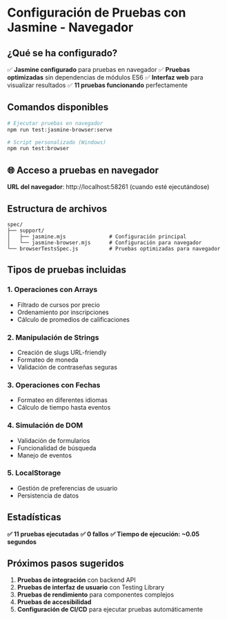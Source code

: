 # Configuración de Pruebas con Jasmine - Navegador

## ¿Qué se ha configurado?

✅ **Jasmine configurado** para pruebas en navegador
✅ **Pruebas optimizadas** sin dependencias de módulos ES6
✅ **Interfaz web** para visualizar resultados
✅ **11 pruebas funcionando** perfectamente

## Comandos disponibles

```bash
# Ejecutar pruebas en navegador
npm run test:jasmine-browser:serve

# Script personalizado (Windows)
npm run test:browser
```

## 🌐 Acceso a pruebas en navegador

**URL del navegador**: http://localhost:58261 (cuando esté ejecutándose)

## Estructura de archivos

```
spec/
├── support/
│   ├── jasmine.mjs              # Configuración principal
│   └── jasmine-browser.mjs      # Configuración para navegador
└── browserTestsSpec.js          # Pruebas optimizadas para navegador
```

## Tipos de pruebas incluidas

### 1. Operaciones con Arrays
- Filtrado de cursos por precio
- Ordenamiento por inscripciones
- Cálculo de promedios de calificaciones

### 2. Manipulación de Strings
- Creación de slugs URL-friendly
- Formateo de moneda
- Validación de contraseñas seguras

### 3. Operaciones con Fechas
- Formateo en diferentes idiomas
- Cálculo de tiempo hasta eventos

### 4. Simulación de DOM
- Validación de formularios
- Funcionalidad de búsqueda
- Manejo de eventos

### 5. LocalStorage
- Gestión de preferencias de usuario
- Persistencia de datos

## Estadísticas

**✅ 11 pruebas ejecutadas**
**✅ 0 fallos**
**✅ Tiempo de ejecución: ~0.05 segundos**

## Próximos pasos sugeridos

1. **Pruebas de integración** con backend API
2. **Pruebas de interfaz de usuario** con Testing Library
3. **Pruebas de rendimiento** para componentes complejos
4. **Pruebas de accesibilidad** 
5. **Configuración de CI/CD** para ejecutar pruebas automáticamente
